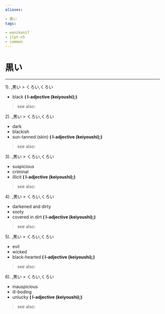 ```yaml
---
aliases:
    
- 黒い
tags:
    
- wanikani7
- jlpt-n5
- common
---
```


# 黒い
---
1).
,黒い > くろい,くろい

- black
**( I-adjective (keiyoushi);)**
> see also: 
            
2).
,黒い > くろい,くろい

- dark
- blackish
- sun-tanned (skin)
**( I-adjective (keiyoushi);)**
> see also: 
            
3).
,黒い > くろい,くろい

- suspicious
- criminal
- illicit
**( I-adjective (keiyoushi);)**
> see also: 
            
4).
,黒い > くろい,くろい

- darkened and dirty
- sooty
- covered in dirt
**( I-adjective (keiyoushi);)**
> see also: 
            
5).
,黒い > くろい,くろい

- evil
- wicked
- black-hearted
**( I-adjective (keiyoushi);)**
> see also: 
            
6).
,黒い > くろい,くろい

- inauspicious
- ill-boding
- unlucky
**( I-adjective (keiyoushi);)**
> see also: 
            